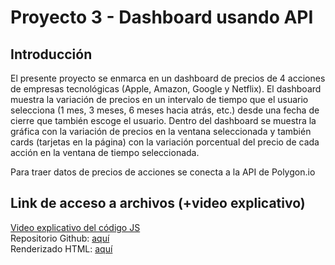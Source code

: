 # Proyecto 3 - Dashboard usando API

## Introducción

El presente proyecto se enmarca en un dashboard de precios de 4 acciones de empresas tecnológicas (Apple, Amazon, Google y Netflix). El dashboard muestra la variación de precios en un intervalo de tiempo que el usuario selecciona (1 mes, 3 meses, 6 meses hacia atrás, etc.) desde una fecha de cierre que también escoge el usuario. Dentro del dashboard se muestra la gráfica con la variación de precios en la ventana seleccionada y también cards (tarjetas en la página) con la variación porcentual del precio de cada acción en la ventana de tiempo seleccionada.

Para traer datos de precios de acciones se conecta a la API de Polygon.io 



## Link de acceso a archivos (+video explicativo)
[Video explicativo del código JS](https://drive.google.com/file/d/1-WuwTGnlHfkcAP5-0cxkjaomRVGpuI7D/view?usp=sharing)<br>
Repositorio Github: [aquí](https://github.com/juan-cp/E3bootcamp)<br>
Renderizado HTML: [aquí](https://htmlpreview.github.io/?https://github.com/juan-cp/E3bootcamp/blob/main/index.html)


